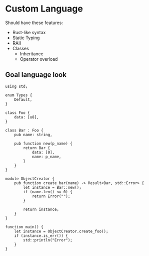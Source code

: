 # Custom Language

Should have these features:

- Rust-like syntax
- Static Typing
- RAII
- Classes
  - Inheritance
  - Operator overload

## Goal language look

```
using std;

enum Types {
    Default,
}

class Foo {
    data: [u8],
}

class Bar : Foo {
    pub name: string,
    
    pub function new(p_name) {
        return Bar {
            data: [0],
            name: p_name,
        }
    }
}

module ObjectCreator {
    pub function create_bar(name) -> Result<Bar, std::Error> {
        let instance = Bar::new();
        if (name.len() <= 0) {
            return Error("");
        }

        return instance;
    }
}

function main() {
    let instance = ObjectCreator.create_foo();
    if (instance.is_err()) {
        std::println("Error");
    }
}
```